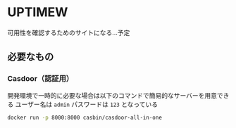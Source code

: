 # UPTIMEW

可用性を確認するためのサイトになる...予定

## 必要なもの

### Casdoor（認証用）

開発環境で一時的に必要な場合は以下のコマンドで簡易的なサーバーを用意できる
ユーザー名は `admin` パスワードは `123` となっている

```sh
docker run -p 8000:8000 casbin/casdoor-all-in-one
```
